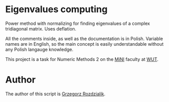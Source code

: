 # Eigenvalues computing
Power method with normalizing for finding eigenvalues of a complex tridiagonal matrix.
Uses deflation.

All the comments inside, as well as the documentation is in Polish. Variable names are in English, so the main concept is easily understandable without any Polish langauge knowledge.

This project is a task for Numeric Methods 2 on the [MiNI](http://www.mini.pw.edu.pl/tikiwiki/) faculty at [WUT](https://www.pw.edu.pl/).

# Author
The author of this script is [Grzegorz Rozdzialik](voreny.gelio@gmail.com).